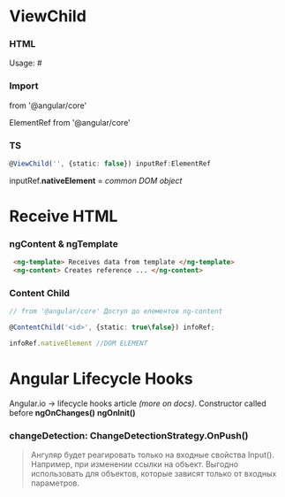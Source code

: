 #  ViewChild

### HTML

Usage: #<id>

### Import

from '@angular/core'

ElementRef from '@angular/core'

### TS

```typescript
@ViewChild('', {static: false}) inputRef:ElementRef
```

inputRef.**nativeElement** = *common DOM object*

# Receive HTML

### ngContent & ngTemplate

``` html
 <ng-template> Receives data from template </ng-template>
 <ng-content> Creates reference ... </ng-content>
```

### Content Child

``` typescript
// from '@angular/core' Доступ до елементов ng-content

@ContentChild('<id>', {static: true\false}) infoRef;

infoRef.nativeElement //DOM ELEMENT
```

# Angular Lifecycle Hooks

Angular.io -> lifecycle hooks article *(more on docs)*. Constructor called before **ngOnChanges()**  **ngOnInit()**

### changeDetection: ChangeDetectionStrategy.OnPush()

> Ангуляр будет реагировать только на входные свойства Input(). Например, при изменении ссылки на объект. Выгодно использовать для объектов, которые зависят только от входных параметров.
